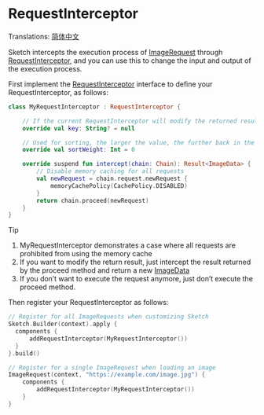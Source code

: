 # RequestInterceptor

Translations: [简体中文](request_interceptor.zh.md)

Sketch intercepts the execution process of [ImageRequest] through [RequestInterceptor], and you can
use this to change the input and output of the execution process.

First implement the [RequestInterceptor] interface to define your RequestInterceptor, as follows:

```kotlin
class MyRequestInterceptor : RequestInterceptor {

    // If the current RequestInterceptor will modify the returned results and is only used for some requests, then please give a unique key to build the cache key, otherwise give null
    override val key: String? = null

    // Used for sorting, the larger the value, the further back in the list. The value range is 0 ~ 100. Usually zero. Only EngineRequestInterceptor can be 100
    override val sortWeight: Int = 0

    override suspend fun intercept(chain: Chain): Result<ImageData> {
        // Disable memory caching for all requests
        val newRequest = chain.request.newRequest {
            memoryCachePolicy(CachePolicy.DISABLED)
        }
        return chain.proceed(newRequest)
    }
}
```

> [!TIP]
> 1. MyRequestInterceptor demonstrates a case where all requests are prohibited from using the
     memory cache
> 2. If you want to modify the return result, just intercept the result returned by the proceed
     method and return a new [ImageData]
> 3. If you don’t want to execute the request anymore, just don’t execute the proceed method.

Then register your RequestInterceptor as follows:

```kotlin
// Register for all ImageRequests when customizing Sketch
Sketch.Builder(context).apply {
  components {
      addRequestInterceptor(MyRequestInterceptor())
  }
}.build()

// Register for a single ImageRequest when loading an image
ImageRequest(context, "https://example.com/image.jpg") {
    components {
        addRequestInterceptor(MyRequestInterceptor())
    }
}
```

[RequestInterceptor]: ../sketch-core/src/commonMain/kotlin/com/github/panpf/sketch/request/RequestInterceptor.kt

[ImageRequest]: ../sketch-core/src/commonMain/kotlin/com/github/panpf/sketch/request/ImageRequest.common.kt

[ImageResult]: ../sketch-core/src/commonMain/kotlin/com/github/panpf/sketch/request/ImageResult.kt

[ImageData]: ../sketch-core/src/commonMain/kotlin/com/github/panpf/sketch/request/ImageData.kt